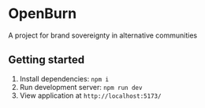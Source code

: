 # OpenBurn

A project for brand sovereignty in alternative communities

## Getting started

1. Install dependencies: `npm i`
2. Run development server: `npm run dev`
3. View application at `http://localhost:5173/`

